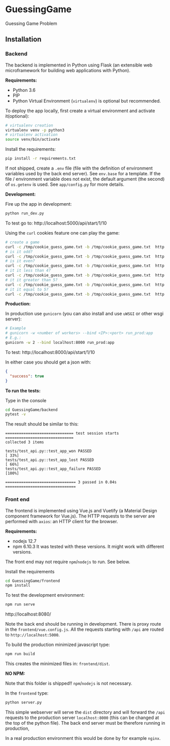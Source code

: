 # GuessingGame

Guessing Game Problem

## Installation

### Backend

The backend is implemented in Python using Flask (an extensible web 
microframework for building web applications with Python).

**Requirements:**
- Python 3.6
- PIP
- Python Virtual Environment (`virtualenv`) is optional but recommended.

To deploy the app locally, first create a virtual environment and activate it(optional):

```sh
# virtualenv creation
virtualenv venv -p python3
# virtualenv activation
source venv/bin/activate
```

Install the requirements:
```sh
pip install -r requirements.txt
```

If not shipped, create a `.env` file (file with the definition of environment
variables used by the back end server).  See `env.base` for a template.
If the file / environment variable does not exist, the default argument 
(the second) of `os.getenv` is used. See `app/config.py` for more details.

**Development:**

Fire up the app in development:
```sh
python run_dev.py
```
To test go to: http://localhost:5000/api/start/1/10

Using the `curl` cookies feature one can play the game:

```sh
# create a game
curl -c /tmp/cookie_guess_game.txt -b /tmp/cookie_guess_game.txt  http://localhost:5000/api/start/1/10
# is it odd?
curl -c /tmp/cookie_guess_game.txt -b /tmp/cookie_guess_game.txt  http://localhost:5000/odd
# is it even?
curl -c /tmp/cookie_guess_game.txt -b /tmp/cookie_guess_game.txt  http://localhost:5000/even
# it it less than 4?
curl -c /tmp/cookie_guess_game.txt -b /tmp/cookie_guess_game.txt  http://localhost:5000/api/less/4
# it it greater than 5?
curl -c /tmp/cookie_guess_game.txt -b /tmp/cookie_guess_game.txt  http://localhost:5000/api/greater/6
# it it equal to 5?
curl -c /tmp/cookie_guess_game.txt -b /tmp/cookie_guess_game.txt  http://localhost:5000/api/guess/5
```

**Production:**

In production use `gunicorn` (you can also install and use `uWSGI` or other wsgi server):

```sh
# Example
# gunicorn -w <number of workers> --bind <IP>:<port> run_prod:app
# E.g.:
gunicorn -w 2 --bind localhost:8000 run_prod:app
```

To test: http://localhost:8000/api/start/1/10

In either case you should get a json with:
```json
{
  "success": true
}
```

**To run the tests:**

Type in the console

```sh
cd GuessingGame/backend
pytest -v
```

The result should be similar to this:
```
============================== test session starts ==============================
collected 3 items

tests/test_api.py::test_app_won PASSED                                    [ 33%]
tests/test_api.py::test_app_lost PASSED                                   [ 66%]
tests/test_api.py::test_app_failure PASSED                                [100%]

=============================== 3 passed in 0.04s ===============================
```

### Front end

The frontend is implemented using Vue.js and Vuetify (a Material Design component
framework for Vue.js).
The HTTP requests to the server are performed with `axios`: an HTTP client for the browser.

**Requirements:**
- nodejs 12.7
- npm 6.10.3
It was tested with these versions. It might work with different versions.

The front end may not require `npm`/`nodejs` to run. See below.

Install the requirements

```sh
cd GuessingGame/frontend
npm install
```

To test the development environment:

```sh
npm run serve
```
http://localhost:8080/

Note the back end should be running in development.
There is proxy route in the `frontend/vue.config.js`. All the requests starting
with `/api` are routed to `http://localhost:5000`.

To build the production minimized javascript type:

```sh
npm run build
```

This creates the minimized files in: `frontend/dist`.

**NO NPM:**

Note that this folder is shipped!! `npm`/`nodejs` is not necessary.

In the `frontend` type:
```sh
python server.py
```

This simple webserver will serve the `dist` directory and will forward the
`/api` requests to the production server `localhost:8000` (this can be changed
at the top of the python file). The back end server must be therefore running in
production,

In a real production environment this would be done by for example `nginx`.
